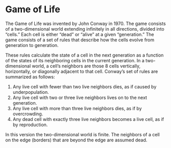 # Game of Life
The Game of Life was invented by John Conway in 1970. The game consists of a two-dimensional world
extending infinitely in all directions, divided into “cells.” Each cell is either “dead” or
“alive” at a given “generation.” The game consists of a set of rules that describe how the
cells evolve from generation to generation.

These rules calculate the state of a cell in the next generation as a function of the states
of its neighboring cells in the current generation. In a two-dimensional world, a cell’s
neighbors are those 8 cells vertically, horizontally, or diagonally adjacent to that cell.
Conway’s set of rules are summarized as follows:
1. Any live cell with fewer than two live neighbors dies, as if caused by underpopulation.
2. Any live cell with two or three live neighbors lives on to the next generation.
3. Any live cell with more than three live neighbors dies, as if by overcrowding.
4. Any dead cell with exactly three live neighbors becomes a live cell, as if by
reproduction.

In this version the two-dimensional world is finite. The neighbors of a cell on the edge
(borders) that are beyond the edge are assumed dead.
